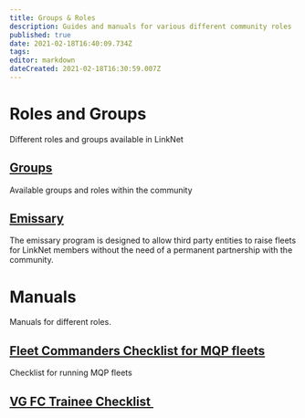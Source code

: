 ```yaml
---
title: Groups & Roles
description: Guides and manuals for various different community roles
published: true
date: 2021-02-18T16:40:09.734Z
tags: 
editor: markdown
dateCreated: 2021-02-18T16:30:59.007Z
---
```


# Roles and Groups
Different roles and groups available in LinkNet

## [Groups](/groups-and-roles/groups)
Available groups and roles within the community

## [Emissary](/groups-and-roles/emissary)
The emissary program is designed to allow third party entities to raise fleets for LinkNet members without the need of a permanent partnership with the community.

# Manuals
Manuals for different roles.

## [Fleet Commanders Checklist for MQP fleets](/groups-and-roles/fc-mqp-checklist)
Checklist for running MQP fleets

## [VG FC Trainee Checklist ](/groups-and-roles/vgincfc)